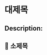 대제목
==========================
Description: 
---------------------------
## :wrench: 소제목    

>   
>   
>   
>   
